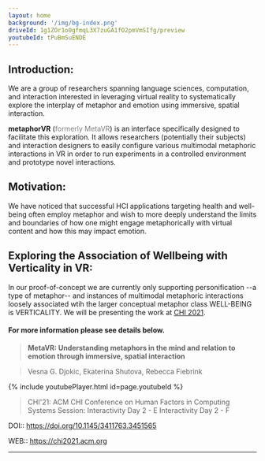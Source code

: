 ```yaml
---
layout: home
background: '/img/bg-index.png'
driveId: 1g1ZOr1o0gfmqL3X7zuGA1fO2pmVmSIfg/preview
youtubeId: tPuBmSuENDE
---
```

## Introduction:

We are a group of researchers spanning language sciences, computation, and interaction interested in leveraging virtual reality to systematically explore the interplay of metaphor and emotion using immersive, spatial interaction. <!---W-e are also interested in multimodal metaphoric interaction --any immersive interaction that associates a physical experience with a more abstract concept.--->

**metaphorVR** (<span style="color:gray">formerly MetaVR</span>) is an interface specifically designed to facilitate this exploration. It allows researchers (potentially their subjects) and interaction designers to easily configure various multimodal metaphoric interactions in VR in order to run experiments in a controlled environment and prototype novel interactions. 


## Motivation:

We have noticed that successful HCI applications targeting health and well-being often employ metaphor and wish to more deeply understand the limits and boundaries of how one might engage metaphorically with virtual content and how this may impact emotion.

<!---Advances in virtual reality technology promise to enhance our understanding of how our interaction with the physical world impacts the representation and processing of more abstract knowledge --including more complex emotion concepts. --->


## Exploring the Association of Wellbeing with Verticality in VR:

In our proof-of-concept we are currently only supporting personification --a type of metaphor-- and instances of multimodal metaphoric interactions loosely associated wtih the larger conceptual metaphor class WELL-BEING is VERTICALITY. We will be presenting the work at [CHI 2021](https://chi2021.acm.org/). 


<!---### Preview Live Demo:
{% include googleDrivePlayer.html id=page.driveId %} --->


#### For more information please see details below.  

> **MetaVR: Understanding metaphors in the mind and relation to emotion through immersive, spatial interaction**

> Vesna G. Djokic, Ekaterina Shutova, Rebecca Fiebrink

{% include youtubePlayer.html id=page.youtubeId %}

> CHI'21: ACM CHI Conference on Human Factors in Computing Systems
> Session: 
> Interactivity Day 2 - E
> Interactivity Day 2 - F

<!---**Abstract**

> Metaphorical thinking acts as a bridge between embodiment and abstraction and helps flexibly organize human knowledge and behavior. Yet its role in embodied human-computer interface design, and its potential for supporting goals such as self-awareness and well-being, have not been extensively explored in the HCI community. We have designed a system called MetaVR to support the creation and exploration of immersive, multimodal, metaphoric experiences, in which people's bodily actions in the physical world are linked to metaphorically relevant actions in a virtual reality world. As a team of researchers in interaction, neuroscience, and linguistics, we have created MetaVR to support research exploring the impact of such metaphoric interactions on human emotion and well-being. We have used MetaVR to create a proof-of-concept interface for immersive, spatial interactions underpinned by the "VERTICALITY is WELL-BEING" conceptual mapping---the known association of 'up'='good' and 'down'='bad'. Researchers and developers can currently interact with this proof of concept to configure various metaphoric interactions or personifications that have positive associations (e.g., 'being like a butterfly' or 'being like a flower') and also involve vertical motion (e.g., a butterfly might fly upwards, or a flower might bloom upwards). Importantly, the metaphoric interactions supported in MetaVR do not link human movement to VR actions in one-to-one ways, but rather use abstracted relational mappings in which events in VR (e.g., the blooming of a virtual flower) are contingent not merely on a "correct" gesture being performed, but on aspects of verticality exhibited in human movement (e.g., in a very simple case, the time a person's hands spend above some height threshold). This work thus serves as a small-scale vehicle for us to research how such interactions may impact well-being. Relatedly, it highlights the potential of using virtual embodied interaction as a tool to study cognitive processes involved in more deliberate/functional uses of metaphor and how this relates to emotion processing. By demonstrating MetaVR and metaphoric interactions designed with it at CHI Interactivity, and by offering the MetaVR tool to other researchers, we hope to inspire new perspectives, discussion, and research within the HCI community about the role that such metaphoric interaction may play, in interfaces designed for well-being and beyond. --->

DOI:: <https://doi.org/10.1145/3411763.3451565​>

WEB:: <https://chi2021.acm.org>


- - - -



<!---Credits:

*Unity Asset Store*

Nature Manufacturer

*Sounds*--->